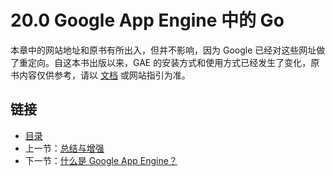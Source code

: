 # 20.0 Google App Engine 中的 Go

本章中的网站地址和原书有所出入，但并不影响，因为 Google 已经对这些网址做了重定向。自这本书出版以来，GAE 的安装方式和使用方式已经发生了变化，原书内容仅供参考，请以 [文档](https://cloud.google.com/docs) 或网站指引为准。

## 链接

- [目录](directory.md)
- 上一节：[总结与增强](19.10.md)
- 下一节：[什么是 Google App Engine？](20.1.md)
